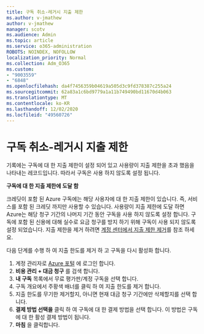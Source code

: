 ```yaml
---
title: 구독 취소-레거시 지출 제한
ms.author: v-jmathew
author: v-jmathew
manager: scotv
ms.audience: Admin
ms.topic: article
ms.service: o365-administration
ROBOTS: NOINDEX, NOFOLLOW
localization_priority: Normal
ms.collection: Adm_O365
ms.custom:
- "9003559"
- "6848"
ms.openlocfilehash: da4f7456359b04619a505d3c9fd378387c255a24
ms.sourcegitcommit: 62a83a1c6bd9779a1a11b749490bd11670d4b063
ms.translationtype: MT
ms.contentlocale: ko-KR
ms.lasthandoff: 12/02/2020
ms.locfileid: "49560726"
---
```

# <a name="subscription-cancelled---legacy---spending-limit"></a>구독 취소-레거시 지출 제한

기록에는 구독에 대 한 지출 제한이 설정 되어 있고 사용량이 지출 제한을 초과 했음을 나타내는 레코드입니다. 따라서 구독은 사용 하지 않도록 설정 됩니다.

**구독에 대 한 지출 제한에 도달 함**

크레딧이 포함 된 Azure 구독에는 해당 사용자에 대 한 지출 제한이 있습니다. 즉, 서비스를 포함 된 크레딧 까지만 사용할 수 있습니다. 사용량이 지출 제한에 도달 하면 Azure는 해당 청구 기간의 나머지 기간 동안 구독을 사용 하지 않도록 설정 합니다. 구독에 포함 된 신용에 대해 실수로 요금 청구를 방지 하기 위해 구독이 사용 되지 않도록 설정 되었습니다. 지출 제한을 제거 하려면 [계정 센터에서 지출 제한 제거](https://docs.microsoft.com/azure/cost-management-billing/manage/spending-limit#remove)를 참조 하세요.

다음 단계를 수행 하 여 지출 한도를 제거 하 고 구독을 다시 활성화 합니다.

1. 계정 관리자로 [Azure 포털](https://portal.azure.com/) 에 로그인 합니다.
2. **비용 관리 + 대금 청구** 를 검색 합니다.
3. **내 구독** 목록에서 무료 평가판/계정 구독을 선택 합니다.
4. 구독 개요에서 주황색 배너를 클릭 하 여 지출 한도를 제거 합니다.
5. 지출 한도를 무기한 제거할지, 아니면 현재 대금 청구 기간에만 삭제할지를 선택 합니다.
6. **결제 방법 선택을** 클릭 하 여 구독에 대 한 결제 방법을 선택 합니다. 이 방법은 구독에 대 한 활성 결제 방법이 됩니다.
7. **마침** 을 클릭합니다.
